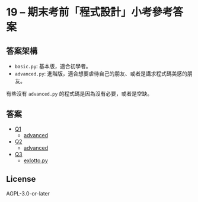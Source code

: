 # 19 – 期末考前「程式設計」小考參考答案

## 答案架構

- `basic.py`: 基本版，適合初學者。
- `advanced.py`: 進階版，適合想要虐待自己的朋友、或者是講求程式碼美感的朋友。

有些沒有 `advanced.py` 的程式碼是因為沒有必要，或者是空缺。

## 答案

- [Q1](./Q1/basic.py)
  - [advanced](./Q1/advanced.py)
- [Q2](./Q2/basic.py)
  - [advanced](./Q2/advanced.py)
- [Q3](./Q3/basic.py)
  - [exlotto.py](./Q3/exlotto.py)

## License

AGPL-3.0-or-later
